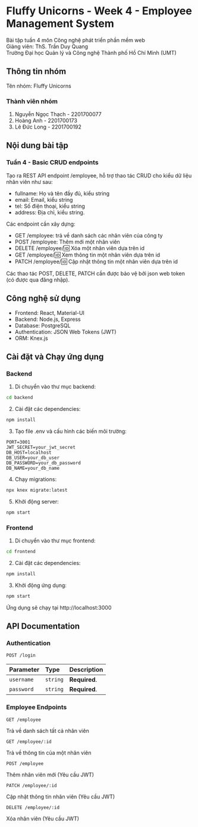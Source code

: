 # Fluffy Unicorns - Week 4 - Employee Management System

Bài tập tuần 4 môn Công nghệ phát triển phần mềm web  
Giảng viên: ThS. Trần Duy Quang  
Trường Đại học Quản lý và Công nghệ Thành phố Hồ Chí Minh (UMT)

## Thông tin nhóm

Tên nhóm: Fluffy Unicorns

### Thành viên nhóm

1. Nguyễn Ngọc Thạch - 2201700077
2. Hoàng Anh - 2201700173
3. Lê Đức Long - 2201700192

## Nội dung bài tập

### Tuần 4 - Basic CRUD endpoints

Tạo ra REST API endpoint /employee, hỗ trợ thao tác CRUD cho kiểu dữ liệu nhân viên như sau:

- fullname: Họ và tên đầy đủ, kiểu string
- email: Email, kiểu string
- tel: Số điện thoại, kiểu string
- address: Địa chỉ, kiểu string.

Các endpoint cần xây dựng:

- GET /employee: trả về danh sách các nhân viên của công ty
- POST /employee: Thêm mới một nhân viên
- DELETE /employee/:id: Xóa một nhân viên dựa trên id
- GET /employee/:id: Xem thông tin một nhân viên dựa trên id
- PATCH /employee/:id: Cập nhật thông tin một nhân viên dựa trên id

Các thao tác POST, DELETE, PATCH cần được bảo vệ bởi json web token (có được qua đăng nhập).

## Công nghệ sử dụng

- Frontend: React, Material-UI
- Backend: Node.js, Express
- Database: PostgreSQL
- Authentication: JSON Web Tokens (JWT)
- ORM: Knex.js

## Cài đặt và Chạy ứng dụng

### Backend

1. Di chuyển vào thư mục backend:

```bash
cd backend
```

2. Cài đặt các dependencies:

```bash
npm install
```

3. Tạo file .env và cấu hình các biến môi trường:

```
PORT=3001
JWT_SECRET=your_jwt_secret
DB_HOST=localhost
DB_USER=your_db_user
DB_PASSWORD=your_db_password
DB_NAME=your_db_name
```

4. Chạy migrations:

```bash
npx knex migrate:latest
```

5. Khởi động server:

```bash
npm start
```

### Frontend

1. Di chuyển vào thư mục frontend:

```bash
cd frontend
```

2. Cài đặt các dependencies:

```bash
npm install
```

3. Khởi động ứng dụng:

```bash
npm start
```

Ứng dụng sẽ chạy tại http://localhost:3000

## API Documentation

### Authentication

```http
POST /login
```

| Parameter  | Type     | Description   |
| :--------- | :------- | :------------ |
| `username` | `string` | **Required**. |
| `password` | `string` | **Required**. |

### Employee Endpoints

```http
GET /employee
```

Trả về danh sách tất cả nhân viên

```http
GET /employee/:id
```

Trả về thông tin của một nhân viên

```http
POST /employee
```

Thêm nhân viên mới (Yêu cầu JWT)

```http
PATCH /employee/:id
```

Cập nhật thông tin nhân viên (Yêu cầu JWT)

```http
DELETE /employee/:id
```

Xóa nhân viên (Yêu cầu JWT)
